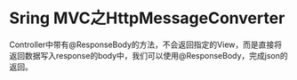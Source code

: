 # Sring MVC之HttpMessageConverter
Controller中带有@ResponseBody的方法，不会返回指定的View，而是直接将返回数据写入response的body中，我们可以使用@ResponseBody，完成json的返回。

  


